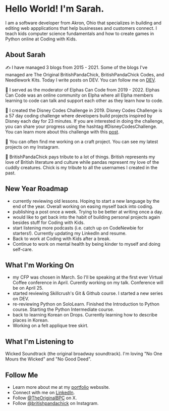# Hello World! I'm Sarah.
I am a software developer from Akron, Ohio that specializes in building and editing web appplications that help businesses and customers connect. I teach kids computer science fundamentals and how to create games in Python online at Coding with Kids.

## About Sarah 
✍️ I have managed 3 blogs from 2015 - 2021. Some of the blogs I've managed are The Original BritishPandaChick, BritishPandaChick Codes, and Needlework Kits. Today I write posts on DEV. You can follow me on [DEV](https://dev.to/theoriginalbpc).

💚 I served as the moderator of Elphas Can Code from 2019 - 2022. Elphas Can Code was an online community on Elpha where all Elpha members learning to code can talk and support each other as they learn how to code.

🏰 I created the Disney Codes Challenge in 2019. Disney Codes Challenge is a 57 day coding challenge where developers build projects inspired by Disney each day for 23 minutes. If you are interested in doing the challenge, you can share your progress using the hashtag #DisneyCodesChallenge. You can learn more about this challenge with this [post](https://dev.to/theoriginalbpc/everything-you-need-to-know-about-disney-codes-challenge-3ojb).

🧵 You can often find me working on a craft project. You can see my latest projects on my Instagram.

🐼 BritishPandaChick pays tribute to a lot of things. British represents my love of British literature and culture while pandas represent my love of the cuddly creatures. Chick is my tribute to all the usernames I created in the past.

## New Year Roadmap
- currently reviewing old lessons. Hoping to start a new language by the end of the year. Overall working on easing myself back into coding.
- publishing a post once a week. Trying to be better at writing once a day.
- would like to get back into the habit of building personal projects again besides stuff for Coding with Kids.
- start listening more podcasts (i.e. catch up on CodeNewbie for starters!). Currently updating my LinkedIn and resume.
- Back to work at Coding with Kids after a break.
- Continue to work on mental health by being kinder to myself and doing self-care. 

## What I'm Working On
- my CFP was chosen in March. So I'll be speaking at the first ever Virtual Coffee conference in April. Curently working on my talk. Conference will be on April 25.
- started reviewing Skillcrush's Git & Github course. I started a new series on DEV.
- re-reviewing Python on SoloLearn. Finished the Introduction to Python course. Starting the Python Intermediate course.
- back to learning Korean on Drops. Currently learning how to describe places in Korean.
- Working on a felt applique tree skirt.

## What I'm Listening to
Wicked Soundtrack (the original broadway soundtrack). I'm loving "No One Mours the Wicked" and "No Good Deed".

## Follow Me
* Learn more about me at my [portfolio](https://britishpandachick.github.io) webssite.
* Connect with me on [LinkedIn](https://www.linkedin.com/in/sarahbartleydye/).
* Follow [@TheOriginalBPC](https://twitter.com/TheOriginalBPC) on X.
* Follow [@britishpandachick](https://www.instagram.com/britishpandachick) on Instagram.